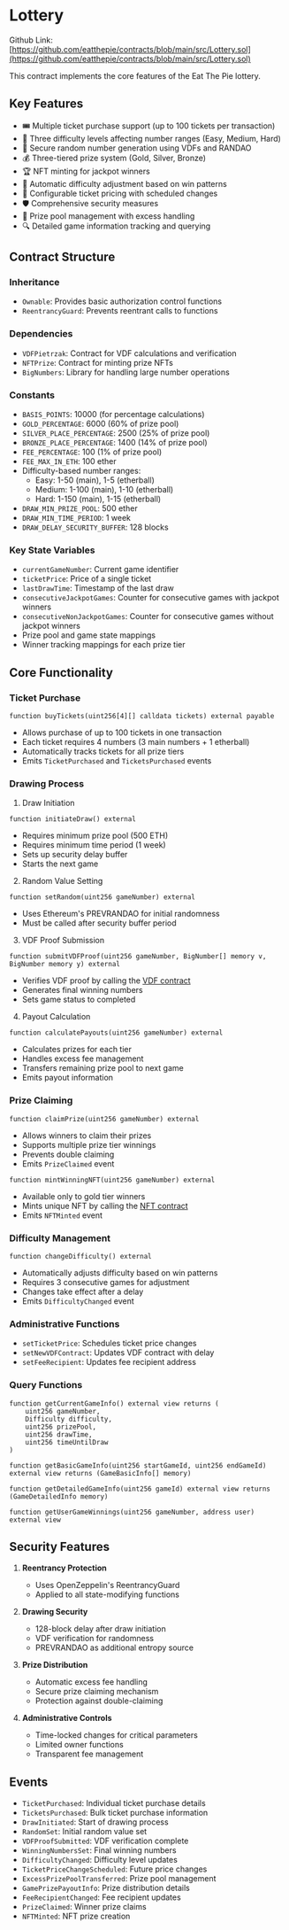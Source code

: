 # Lottery

Github Link: [https://github.com/eatthepie/contracts/blob/main/src/Lottery.sol](https://github.com/eatthepie/contracts/blob/main/src/Lottery.sol)

This contract implements the core features of the Eat The Pie lottery.

## Key Features

- 🎟️ Multiple ticket purchase support (up to 100 tickets per transaction)
- 🔢 Three difficulty levels affecting number ranges (Easy, Medium, Hard)
- 🔐 Secure random number generation using VDFs and RANDAO
- 💰 Three-tiered prize system (Gold, Silver, Bronze)
- 🏆 NFT minting for jackpot winners
- 🔄 Automatic difficulty adjustment based on win patterns
- 💸 Configurable ticket pricing with scheduled changes
- 🛡️ Comprehensive security measures
- 💎 Prize pool management with excess handling
- 🔍 Detailed game information tracking and querying

## Contract Structure

### Inheritance

- `Ownable`: Provides basic authorization control functions
- `ReentrancyGuard`: Prevents reentrant calls to functions

### Dependencies

- `VDFPietrzak`: Contract for VDF calculations and verification
- `NFTPrize`: Contract for minting prize NFTs
- `BigNumbers`: Library for handling large number operations

### Constants

- `BASIS_POINTS`: 10000 (for percentage calculations)
- `GOLD_PERCENTAGE`: 6000 (60% of prize pool)
- `SILVER_PLACE_PERCENTAGE`: 2500 (25% of prize pool)
- `BRONZE_PLACE_PERCENTAGE`: 1400 (14% of prize pool)
- `FEE_PERCENTAGE`: 100 (1% of prize pool)
- `FEE_MAX_IN_ETH`: 100 ether
- Difficulty-based number ranges:
  - Easy: 1-50 (main), 1-5 (etherball)
  - Medium: 1-100 (main), 1-10 (etherball)
  - Hard: 1-150 (main), 1-15 (etherball)
- `DRAW_MIN_PRIZE_POOL`: 500 ether
- `DRAW_MIN_TIME_PERIOD`: 1 week
- `DRAW_DELAY_SECURITY_BUFFER`: 128 blocks

### Key State Variables

- `currentGameNumber`: Current game identifier
- `ticketPrice`: Price of a single ticket
- `lastDrawTime`: Timestamp of the last draw
- `consecutiveJackpotGames`: Counter for consecutive games with jackpot winners
- `consecutiveNonJackpotGames`: Counter for consecutive games without jackpot winners
- Prize pool and game state mappings
- Winner tracking mappings for each prize tier

## Core Functionality

### Ticket Purchase

```solidity
function buyTickets(uint256[4][] calldata tickets) external payable
```

- Allows purchase of up to 100 tickets in one transaction
- Each ticket requires 4 numbers (3 main numbers + 1 etherball)
- Automatically tracks tickets for all prize tiers
- Emits `TicketPurchased` and `TicketsPurchased` events

### Drawing Process

1. Draw Initiation

```solidity
function initiateDraw() external
```

- Requires minimum prize pool (500 ETH)
- Requires minimum time period (1 week)
- Sets up security delay buffer
- Starts the next game

2. Random Value Setting

```solidity
function setRandom(uint256 gameNumber) external
```

- Uses Ethereum's PREVRANDAO for initial randomness
- Must be called after security buffer period

3. VDF Proof Submission

```solidity
function submitVDFProof(uint256 gameNumber, BigNumber[] memory v, BigNumber memory y) external
```

- Verifies VDF proof by calling the [VDF contract](smart-contracts/vdf-contract.md)
- Generates final winning numbers
- Sets game status to completed

4. Payout Calculation

```solidity
function calculatePayouts(uint256 gameNumber) external
```

- Calculates prizes for each tier
- Handles excess fee management
- Transfers remaining prize pool to next game
- Emits payout information

### Prize Claiming

```solidity
function claimPrize(uint256 gameNumber) external
```

- Allows winners to claim their prizes
- Supports multiple prize tier winnings
- Prevents double claiming
- Emits `PrizeClaimed` event

```solidity
function mintWinningNFT(uint256 gameNumber) external
```

- Available only to gold tier winners
- Mints unique NFT by calling the [NFT contract](smart-contracts/nft-contract)
- Emits `NFTMinted` event

### Difficulty Management

```solidity
function changeDifficulty() external
```

- Automatically adjusts difficulty based on win patterns
- Requires 3 consecutive games for adjustment
- Changes take effect after a delay
- Emits `DifficultyChanged` event

### Administrative Functions

- `setTicketPrice`: Schedules ticket price changes
- `setNewVDFContract`: Updates VDF contract with delay
- `setFeeRecipient`: Updates fee recipient address

### Query Functions

```solidity
function getCurrentGameInfo() external view returns (
    uint256 gameNumber,
    Difficulty difficulty,
    uint256 prizePool,
    uint256 drawTime,
    uint256 timeUntilDraw
)
```

```solidity
function getBasicGameInfo(uint256 startGameId, uint256 endGameId) external view returns (GameBasicInfo[] memory)
```

```solidity
function getDetailedGameInfo(uint256 gameId) external view returns (GameDetailedInfo memory)
```

```solidity
function getUserGameWinnings(uint256 gameNumber, address user) external view
```

## Security Features

1. **Reentrancy Protection**

   - Uses OpenZeppelin's ReentrancyGuard
   - Applied to all state-modifying functions

2. **Drawing Security**

   - 128-block delay after draw initiation
   - VDF verification for randomness
   - PREVRANDAO as additional entropy source

3. **Prize Distribution**

   - Automatic excess fee handling
   - Secure prize claiming mechanism
   - Protection against double-claiming

4. **Administrative Controls**
   - Time-locked changes for critical parameters
   - Limited owner functions
   - Transparent fee management

## Events

- `TicketPurchased`: Individual ticket purchase details
- `TicketsPurchased`: Bulk ticket purchase information
- `DrawInitiated`: Start of drawing process
- `RandomSet`: Initial random value set
- `VDFProofSubmitted`: VDF verification complete
- `WinningNumbersSet`: Final winning numbers
- `DifficultyChanged`: Difficulty level updates
- `TicketPriceChangeScheduled`: Future price changes
- `ExcessPrizePoolTransferred`: Prize pool management
- `GamePrizePayoutInfo`: Prize distribution details
- `FeeRecipientChanged`: Fee recipient updates
- `PrizeClaimed`: Winner prize claims
- `NFTMinted`: NFT prize creation
